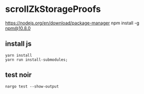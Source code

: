 # scrollZkStorageProofs

https://nodejs.org/en/download/package-manager
npm install -g npm@10.8.0 


## install js
```
yarn install
yarn run install-submodules;
```

## test noir
```
nargo test --show-output
```

